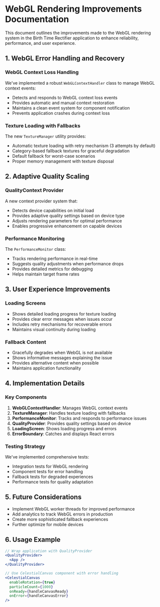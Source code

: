 # WebGL Rendering Improvements Documentation

This document outlines the improvements made to the WebGL rendering system in the Birth Time Rectifier application to enhance reliability, performance, and user experience.

## 1. WebGL Error Handling and Recovery

### WebGL Context Loss Handling

We've implemented a robust `WebGLContextHandler` class to manage WebGL context events:

- Detects and responds to WebGL context loss events
- Provides automatic and manual context restoration
- Maintains a clean event system for component notification
- Prevents application crashes during context loss

### Texture Loading with Fallbacks

The new `TextureManager` utility provides:

- Automatic texture loading with retry mechanism (3 attempts by default)
- Category-based fallback textures for graceful degradation
- Default fallback for worst-case scenarios
- Proper memory management with texture disposal

## 2. Adaptive Quality Scaling

### QualityContext Provider

A new context provider system that:

- Detects device capabilities on initial load
- Provides adaptive quality settings based on device type
- Adjusts rendering parameters for optimal performance
- Enables progressive enhancement on capable devices

### Performance Monitoring

The `PerformanceMonitor` class:

- Tracks rendering performance in real-time
- Suggests quality adjustments when performance drops
- Provides detailed metrics for debugging
- Helps maintain target frame rates

## 3. User Experience Improvements

### Loading Screens

- Shows detailed loading progress for texture loading
- Provides clear error messages when issues occur
- Includes retry mechanisms for recoverable errors
- Maintains visual continuity during loading

### Fallback Content

- Gracefully degrades when WebGL is not available
- Shows informative messages explaining the issue
- Provides alternative content when possible
- Maintains application functionality

## 4. Implementation Details

### Key Components

1. **WebGLContextHandler**: Manages WebGL context events
2. **TextureManager**: Handles texture loading with fallbacks
3. **PerformanceMonitor**: Tracks and responds to performance issues
4. **QualityProvider**: Provides quality settings based on device
5. **LoadingScreen**: Shows loading progress and errors
6. **ErrorBoundary**: Catches and displays React errors

### Testing Strategy

We've implemented comprehensive tests:

- Integration tests for WebGL rendering
- Component tests for error handling
- Fallback tests for degraded experiences
- Performance tests for quality adaptation

## 5. Future Considerations

- Implement WebGL worker threads for improved performance
- Add analytics to track WebGL errors in production
- Create more sophisticated fallback experiences
- Further optimize for mobile devices

## 6. Usage Example

```jsx
// Wrap application with QualityProvider
<QualityProvider>
  <App />
</QualityProvider>

// Use CelestialCanvas component with error handling
<CelestialCanvas
  enableRotation={true}
  particleCount={1000}
  onReady={handleCanvasReady}
  onError={handleCanvasError}
/>
